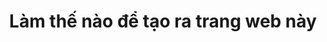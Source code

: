 ---
title: Làm thế nào để tạo ra trang web này
draft: true
tags:
  - explorable
cssclasses:
  - img
---